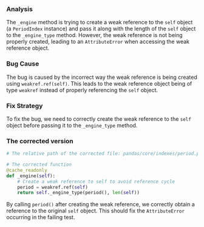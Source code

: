 ### Analysis
The `_engine` method is trying to create a weak reference to the `self` object (a `PeriodIndex` instance) and pass it along with the length of the `self` object to the `_engine_type` method. However, the weak reference is not being properly created, leading to an `AttributeError` when accessing the weak reference object.

### Bug Cause
The bug is caused by the incorrect way the weak reference is being created using `weakref.ref(self)`. This leads to the weak reference object being of type `weakref` instead of properly referencing the `self` object.

### Fix Strategy
To fix the bug, we need to correctly create the weak reference to the `self` object before passing it to the `_engine_type` method.

### The corrected version
```python
# The relative path of the corrected file: pandas/core/indexes/period.py

# The corrected function
@cache_readonly
def _engine(self):
    # Create a weak reference to self to avoid reference cycle
    period = weakref.ref(self)
    return self._engine_type(period(), len(self))
```

By calling `period()` after creating the weak reference, we correctly obtain a reference to the original `self` object. This should fix the `AttributeError` occurring in the failing test.